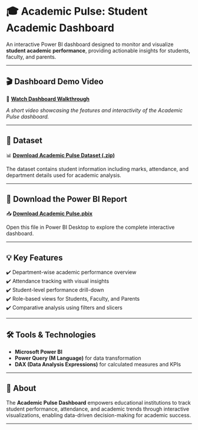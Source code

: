 # 🎓 Academic Pulse: Student Academic Dashboard

An interactive Power BI dashboard designed to monitor and visualize **student academic performance**, providing actionable insights for students, faculty, and parents.

---

## 🎬 Dashboard Demo Video  

🎥 [**Watch Dashboard Walkthrough**](YOUR_VIDEO_LINK_HERE)  

*A short video showcasing the features and interactivity of the Academic Pulse dashboard.*  

---

## 📂 Dataset  

📊 [**Download Academic Pulse Dataset (.zip)**](YOUR_DATASET_LINK_HERE)  

The dataset contains student information including marks, attendance, and department details used for academic analysis.

---

## 📄 Download the Power BI Report  

📥 [**Download Academic Pulse.pbix**](YOUR_PBIX_LINK_HERE)  

Open this file in Power BI Desktop to explore the complete interactive dashboard.

---

## 💡 Key Features  

✔️ Department-wise academic performance overview  
✔️ Attendance tracking with visual insights  
✔️ Student-level performance drill-down  
✔️ Role-based views for Students, Faculty, and Parents  
✔️ Comparative analysis using filters and slicers  

---

## 🛠️ Tools & Technologies  

- **Microsoft Power BI**  
- **Power Query (M Language)** for data transformation  
- **DAX (Data Analysis Expressions)** for calculated measures and KPIs  

---

## 📢 About  

The **Academic Pulse Dashboard** empowers educational institutions to track student performance, attendance, and academic trends through interactive visualizations, enabling data-driven decision-making for academic success.

---
